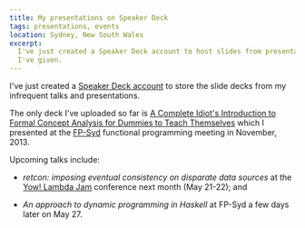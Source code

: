 ```yaml
---
title: My presentations on Speaker Deck
tags: presentations, events
location: Sydney, New South Wales
excerpt: 
  I've just created a Speaker Deck account to host slides from presentations
  I've given.
---
```


I've just created a [Speaker Deck account][1] to store the slide decks from my
infrequent talks and presentations.

The only deck I've uploaded so far is [A Complete Idiot's Introduction to
Formal Concept Analysis for Dummies to Teach Themselves][2] which I presented
at the [FP-Syd][3] functional programming meeting in November, 2013.

Upcoming talks include:

- *retcon: imposing eventual consistency on disparate data sources* at the
[Yow! Lambda Jam][4] conference next month (May 21-22); and

- *An approach to dynamic programming in Haskell* at FP-Syd a few days later on
May 27.

[1]: https://speakerdeck.com/thsutton/
[2]: https://speakerdeck.com/thsutton/a-complete-idiots-introduction-to-formal-concept-analysis-for-dummies-to-teach-themselves
[3]: http://fp-syd.ouroborus.net/
[4]: http://lambdajam.yowconference.com.au/
